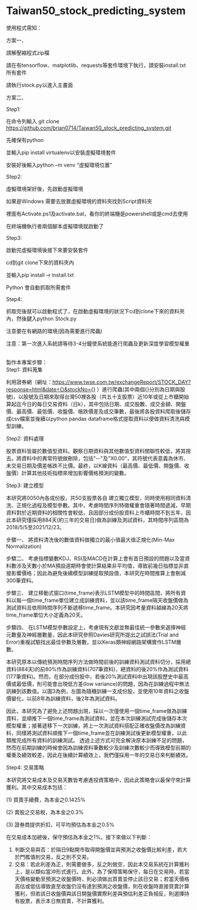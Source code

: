 # Taiwan50_stock_predicting_system
使用程式需知：

方案一、

請解壓縮程式zip檔

請在有tensorflow、matplotlib、requests等套件環境下執行，請安裝install.txt所有套件

請執行stock.py以進入主畫面

方案二、

Step1:

在命令列輸入 git clone https://github.com/brian0714/Taiwan50_stock_predicting_system.git

先確保有python

並輸入pip install virtualenv以安裝虛擬環境套件

安裝好後輸入python –m venv “虛擬環境位置”

Step2:

虛擬環境架好後，先啟動虛擬環境

如果是Windows 需要去放置虛擬環境的資料夾找到Script資料夾

裡面有Activate.ps1及activate.bat，看你的終端機是powershell或是cmd去使用

在終端機執行者兩個腳本虛擬環境就啟動了

Step3:

啟動完虛擬環境後接下來要安裝套件

cd到git clone下來的資料夾內

並輸入pip install –r install.txt

Python 會自動抓取所需套件

Step4:

抓取完後就可以啟動程式了，在啟動虛擬環境的狀況下cd到clone下來的資料夾內，然後鍵入python Stock.py

注意要在有網路的環境(因為需要進行爬蟲)

注意：第一次進入系統請等待3-4分鐘使系統能進行爬蟲及更新深度學習模型權重

  

<br>製作本專案步驟：    </br>
Step1: 資料蒐集

利用證券網（網址：https://www.twse.com.tw/exchangeReport/STOCK_DAY?response=html&date={}&stockNo={} ）進行爬蟲(其中兩個{}分別為日期與股號)，以股號及日期來取得台灣50裡各股（共五十支股票）近10年或從上市櫃開始算起迄今日的每日交易資料（日k），其中包括日期、成交股數、成交金額、開盤價、最高價、最低價、收盤價、帳跌價差及成交筆數，最後將各股資料爬取後儲存成csv檔案並後續以python pandas dataframe格式提取資料以便做資料清洗與模型訓練。

Step2: 資料處理

股票資料皆屬於數值型資料。觀察日期資料與其他數值型資料關聯性較低，將其捨去。將資料中的異常符號做刪除，包括"--"及"X0.00"，其符號代表意義為休市、未交易日期及價差帳跌不比價。最終，以K線資料（最高價、最低價、開盤價、收盤價）計算其他技術指標來增加影響價格預測的變數。

Step3: 建立模型

本研究將0050內各成份股，共50支股票各自
建立獨立模型，同時使用相同資料清洗、正規化過程及模型參數。其中，考慮時間序列特徵權重會隨著時間遞減，早期資料對於近期資料的相關性會較低，且因部分成份股資料上市櫃時間不到五年，因此本研究僅採用884天(約三年的交易日)做為訓練及測試資料，其時間序列區間為2018/5/5至2021/12/23。

步驟一、 將資料清洗後的數值資料做獨立的最小值最大值正規化(Min-Max Normalization)

步驟二、 考慮指標變數KDJ、RSI及MACD在計算上會有首日預設的問題以及當資料數涉及天數小於MA預設週期時會使計算結果非平均值，導致前幾日指標並非直接影響價格；因此為避免後續模型訓練提取預設值，本研究在時間推算上會刪減300筆資料。

步驟三、 建立移動式窗口(time_frame)表示LSTM模型中的時間區間，將所有資料以每一個time_frame單位建立成訓練資料，並以該time_frame隔天收盤價做為測試資料且依照時間序列不斷遞移time_frame。本研究因考量資料越線為20天將time_frame單位大小定義為20天。

步驟四、 在LSTM模型參數設定上，考慮現有文獻並無最佳統一參數來選擇神經元數量及神經層數量，因此本研究參照Davies研究所提出之試誤法(Trial and Error)重複試驗找出最佳參數及層數，並以Keras類神經網路架構實作LSTM層數。

本研究原本以傳統預測時間序列方法做時間前後的訓練資料測試資料切分，採用總資料(884天)的前80%作為訓練資料(707筆資料)，總資料的後20%作為測試資料(177筆資料)。然而，在部分成份股中，若後20%測試資料中出現該股歷史中最高價或最低價，則可能會出現低方差(low variance)的問題，因為在訓練過程中無法訊練到該數值。以圖3為例，左圖為隨機訓練一支成份股，並使用10年資料之收盤價變化，以前8年為訓練資料，後2年為測試資料。

因此，本研究為了避免上述問題出現，採以一次僅使用一個time_frame做為訓練資料，並順推下一個time_frame為測試資料，並在本次訓練測試完成後儲存本次模型權重；接著遞移下一次訓練，將上一次測試資料搭配正確收盤價改為訓練資料，同樣將測試資料順推下一個time_frame並在訓練測試後更新模型權重，以此類推完成所有資料的訓練測試。
	透過上述方式可完全解決原本訓練不足的問題，然而在前期訓練的時候會因為訓練資料筆數較少及訓練次數較少而導致模型前期的權重及績效較差，因此在後續計算績效上，我們僅採用一年的交易日來判斷績效。

Step4: 交易策略

本研究將交易成本及交易天數皆考慮進投資策略中，因此此策略會以最保守來計算獲利。其中交易成本包括：

(1)	買賣手續費，為本金之0.1425%

(2)	賣股之交易稅，為本金之0.3%

(3)	證券商提供折扣，可平均預估為本金之0.5%

在交易成本加總後，保守預估為本金之1%。接下來做以下判斷：

1.	判斷交易與否：於隔日9點開市取得開盤價並與預測之收盤價比較利差，若大於門檻值則交易，反之則不交易。
2.	交易：若此利差為正，則需要做多，反之則做空，因此本交易系統在計算獲利上，是以類似當沖形式進行。此外，為了保障策略保守，每日在交易時，若當天價格變動至預測之收盤價時，則必須做出買賣並停止該日交易；若當天價格高估或低估導致直至收盤仍沒有達到預測之收盤價，則在收盤時直接買賣計算獲利，但若該日收盤價與該日開盤價實際利差與預估利差正負相反，則選擇持有股票，表示本日無買賣，不計算獲利。
